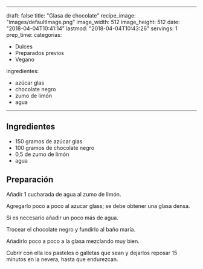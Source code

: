 
---
draft: false
title: "Glasa de chocolate"
recipe_image: "images/defaultImage.png"
image_width: 512
image_height: 512
date: "2018-04-04T10:41:14"
lastmod: "2018-04-04T10:43:26"
servings: 1
prep_time: 
categorias:
  - Dulces
  - Preparados previos
  - Vegano

ingredientes:
  - azúcar glas
  - chocolate negro
  - zumo de limón
  - agua
---

## Ingredientes
- 150 gramos de azúcar glas
- 100 gramos de chocolate negro
- 0,5  de zumo de limón
- agua

## Preparación
Añadir 1 cucharada de agua al zumo de limón.

Agregarlo poco a poco al azucar glass; se debe obtener una glasa densa.

Si es necesario añadir un poco más de agua.

Trocear el chocolate negro y fundirlo al baño maría.

Añadirlo poco a poco a la glasa mezclando muy bien.



Cubrir con ella los pasteles o galletas que sean y dejarlos reposar 15 minutos en la nevera, hasta que endurezcan.






